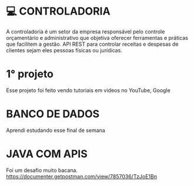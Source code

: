 # 💻 CONTROLADORIA
A controladoria é um setor da empresa responsável pelo controle orçamentário e administrativo que objetiva oferecer ferramentas e práticas que facilitem a gestão.
API REST para controlar receitas e despesas de clientes sejam eles pessoas físicas ou jurídicas.
# 1° projeto 
Esse projeto foi feito vendo tutoriais em videos no YouTube, Google
# BANCO DE DADOS
Aprendi estudando esse final de semana 
# JAVA COM APIS

Foi um desafio muito bacana.
https://documenter.getpostman.com/view/7857036/TzJoE1Bn
